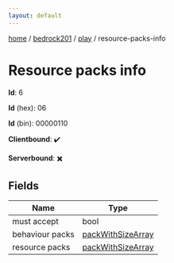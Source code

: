 ```yaml
---
layout: default
---
```


[home](/)  /  [bedrock201](/protocol/bedrock201)  /  [play](/protocol/bedrock201/play)  /  resource-packs-info

# Resource packs info

**Id**: 6

**Id** (hex): 06

**Id** (bin): 00000110

**Clientbound**: ✔️

**Serverbound**: ✖️

## Fields

Name | Type
---|---
must accept | bool
behaviour packs | [packWithSizeArray](/protocol/bedrock201/arrays)
resource packs | [packWithSizeArray](/protocol/bedrock201/arrays)

